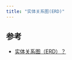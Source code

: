 ```yaml
---
title: "实体关系图(ERD)"
---
```


## 参考

- [实体关系图（ERD）？](https://www.visual-paradigm.com/cn/guide/data-modeling/what-is-entity-relationship-diagram/)